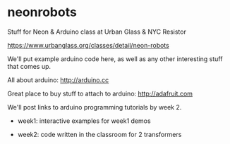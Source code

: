 # neonrobots
Stuff for Neon &amp; Arduino class at Urban Glass &amp; NYC Resistor

https://www.urbanglass.org/classes/detail/neon-robots


We'll put example arduino code here, as well as any other interesting stuff that comes up.

All about arduino: http://arduino.cc

Great place to buy stuff to attach to arduino: http://adafruit.com

We'll post links to arduino programming tutorials by week 2.

* week1: interactive examples for week1 demos

* week2: code written in the classroom for 2 transformers


